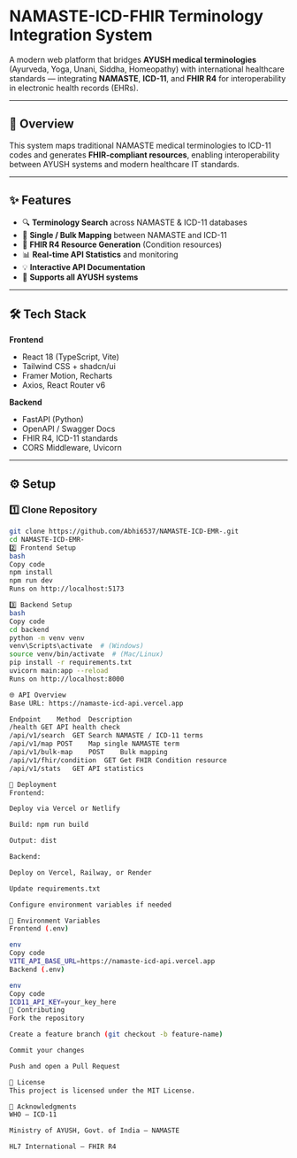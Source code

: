 # NAMASTE-ICD-FHIR Terminology Integration System

A modern web platform that bridges **AYUSH medical terminologies** (Ayurveda, Yoga, Unani, Siddha, Homeopathy) with international healthcare standards — integrating **NAMASTE**, **ICD-11**, and **FHIR R4** for interoperability in electronic health records (EHRs).

---

## 🚀 Overview

This system maps traditional NAMASTE medical terminologies to ICD-11 codes and generates **FHIR-compliant resources**, enabling interoperability between AYUSH systems and modern healthcare IT standards.

---

## ✨ Features

- 🔍 **Terminology Search** across NAMASTE & ICD-11 databases  
- 🔄 **Single / Bulk Mapping** between NAMASTE and ICD-11  
- 🧩 **FHIR R4 Resource Generation** (Condition resources)  
- 📊 **Real-time API Statistics** and monitoring  
- 💡 **Interactive API Documentation**  
- 🌿 **Supports all AYUSH systems**

---

## 🛠 Tech Stack

**Frontend**
- React 18 (TypeScript, Vite)
- Tailwind CSS + shadcn/ui
- Framer Motion, Recharts
- Axios, React Router v6

**Backend**
- FastAPI (Python)
- OpenAPI / Swagger Docs
- FHIR R4, ICD-11 standards
- CORS Middleware, Uvicorn

---

## ⚙️ Setup

### 1️⃣ Clone Repository
```bash
git clone https://github.com/Abhi6537/NAMASTE-ICD-EMR-.git
cd NAMASTE-ICD-EMR-
2️⃣ Frontend Setup
bash
Copy code
npm install
npm run dev
Runs on http://localhost:5173

3️⃣ Backend Setup
bash
Copy code
cd backend
python -m venv venv
venv\Scripts\activate  # (Windows)
source venv/bin/activate  # (Mac/Linux)
pip install -r requirements.txt
uvicorn main:app --reload
Runs on http://localhost:8000

🌐 API Overview
Base URL: https://namaste-icd-api.vercel.app

Endpoint	Method	Description
/health	GET	API health check
/api/v1/search	GET	Search NAMASTE / ICD-11 terms
/api/v1/map	POST	Map single NAMASTE term
/api/v1/bulk-map	POST	Bulk mapping
/api/v1/fhir/condition	GET	Get FHIR Condition resource
/api/v1/stats	GET	API statistics

🚢 Deployment
Frontend:

Deploy via Vercel or Netlify

Build: npm run build

Output: dist

Backend:

Deploy on Vercel, Railway, or Render

Update requirements.txt

Configure environment variables if needed

🌱 Environment Variables
Frontend (.env)

env
Copy code
VITE_API_BASE_URL=https://namaste-icd-api.vercel.app
Backend (.env)

env
Copy code
ICD11_API_KEY=your_key_here
🤝 Contributing
Fork the repository

Create a feature branch (git checkout -b feature-name)

Commit your changes

Push and open a Pull Request

📄 License
This project is licensed under the MIT License.

🙌 Acknowledgments
WHO – ICD-11

Ministry of AYUSH, Govt. of India – NAMASTE

HL7 International – FHIR R4
